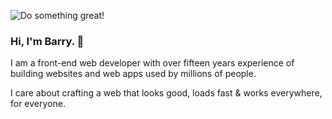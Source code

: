 ![Do something great!](https://p193.p3.n0.cdn.getcloudapp.com/items/WnuBBYNE/56c57dc8-f4ab-4347-b94d-d9830029b773.jpeg?source=viewer&v=6187d2c30153be9c1b2a781214f00aa7 "'Do Something Great' light banner")

### Hi, I'm Barry.  👋

I am a front-end web developer with over fifteen years experience of building websites and web apps used by millions of people.

I care about crafting a web that looks good, loads fast & works everywhere, for everyone.
